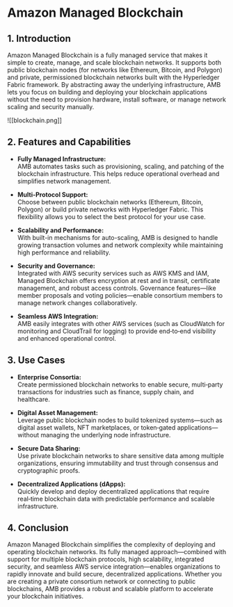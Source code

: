 # Amazon Managed Blockchain
## 1. Introduction

Amazon Managed Blockchain is a fully managed service that makes it simple to create, manage, and scale blockchain networks. It supports both public blockchain nodes (for networks like Ethereum, Bitcoin, and Polygon) and private, permissioned blockchain networks built with the Hyperledger Fabric framework. By abstracting away the underlying infrastructure, AMB lets you focus on building and deploying your blockchain applications without the need to provision hardware, install software, or manage network scaling and security manually.

![[blockchain.png]]
## 2. Features and Capabilities

- **Fully Managed Infrastructure:**  
    AMB automates tasks such as provisioning, scaling, and patching of the blockchain infrastructure. This helps reduce operational overhead and simplifies network management.
    
- **Multi-Protocol Support:**  
    Choose between public blockchain networks (Ethereum, Bitcoin, Polygon) or build private networks with Hyperledger Fabric. This flexibility allows you to select the best protocol for your use case.
    
- **Scalability and Performance:**  
    With built-in mechanisms for auto-scaling, AMB is designed to handle growing transaction volumes and network complexity while maintaining high performance and reliability.
    
- **Security and Governance:**  
    Integrated with AWS security services such as AWS KMS and IAM, Managed Blockchain offers encryption at rest and in transit, certificate management, and robust access controls. Governance features—like member proposals and voting policies—enable consortium members to manage network changes collaboratively.
    
- **Seamless AWS Integration:**  
	AMB easily integrates with other AWS services (such as CloudWatch for monitoring and CloudTrail for logging) to provide end‑to‑end visibility and enhanced operational control.

## 3. Use Cases

- **Enterprise Consortia:**  
    Create permissioned blockchain networks to enable secure, multi‑party transactions for industries such as finance, supply chain, and healthcare.
    
- **Digital Asset Management:**  
    Leverage public blockchain nodes to build tokenized systems—such as digital asset wallets, NFT marketplaces, or token‐gated applications—without managing the underlying node infrastructure.
    
- **Secure Data Sharing:**  
    Use private blockchain networks to share sensitive data among multiple organizations, ensuring immutability and trust through consensus and cryptographic proofs.
    
- **Decentralized Applications (dApps):**  
	Quickly develop and deploy decentralized applications that require real‑time blockchain data with predictable performance and scalable infrastructure.

## 4. Conclusion

Amazon Managed Blockchain simplifies the complexity of deploying and operating blockchain networks. Its fully managed approach—combined with support for multiple blockchain protocols, high scalability, integrated security, and seamless AWS service integration—enables organizations to rapidly innovate and build secure, decentralized applications. Whether you are creating a private consortium network or connecting to public blockchains, AMB provides a robust and scalable platform to accelerate your blockchain initiatives.